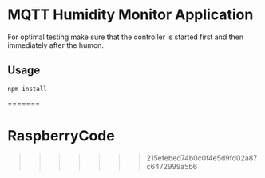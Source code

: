 
# MQTT Humidity Monitor Application



For optimal testing make sure that the controller is started first and then immediately after the humon.

## Usage

```
npm install
```


=======
# RaspberryCode
>>>>>>> 215efebed74b0c0f4e5d9fd02a87c6472999a5b6
